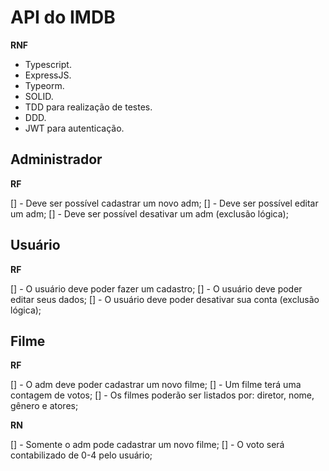 # API do IMDB

**RNF**

- Typescript.
- ExpressJS.
- Typeorm.
- SOLID.
- TDD para realização de testes.
- DDD.
- JWT para autenticação.

## Administrador

**RF**

[] - Deve ser possível cadastrar um novo adm;
[] - Deve ser possível editar um adm;
[] - Deve ser possível desativar um adm (exclusão lógica);

## Usuário

**RF**

[] - O usuário deve poder fazer um cadastro;
[] - O usuário deve poder editar seus dados;
[] - O usuário deve poder desativar sua conta (exclusão lógica);

## Filme

**RF**

[] - O adm deve poder cadastrar um novo filme;
[] - Um filme terá uma contagem de votos;
[] - Os filmes poderão ser listados por: diretor, nome, gênero e atores;

**RN**

[] - Somente o adm pode cadastrar um novo filme;
[] - O voto será contabilizado de 0-4 pelo usuário;
